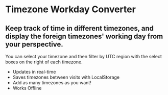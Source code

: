 # Timezone Workday Converter
  Keep track of time in different timezones, and display the foreign timezones' working day from your perspective.
  -------
  You can select your timezone and then filter by UTC region with the select boxes on the right of each timezone.
  
  * Updates in real-time 
  * Saves timezones between visits with LocalStorage
  * Add as many timezones as you want!
  * Works Offline